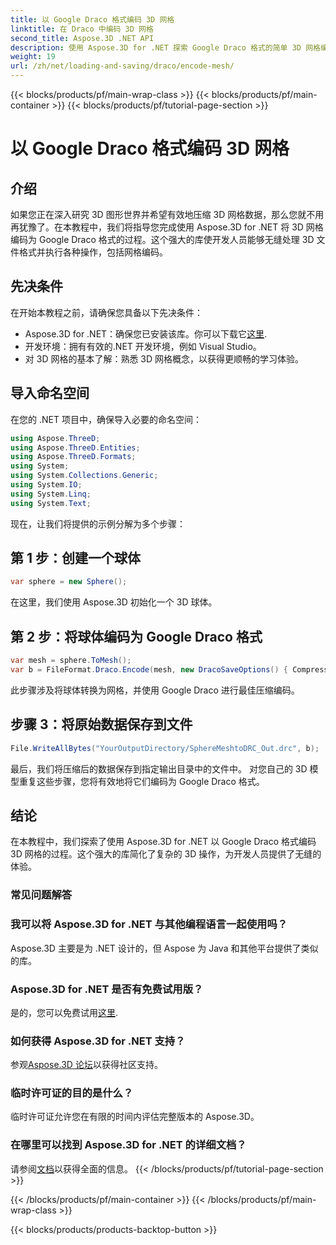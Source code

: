 ```yaml
---
title: 以 Google Draco 格式编码 3D 网格
linktitle: 在 Draco 中编码 3D 网格
second_title: Aspose.3D .NET API
description: 使用 Aspose.3D for .NET 探索 Google Draco 格式的简单 3D 网格编码。请遵循我们的分步指南。高效、强大且对开发人员友好！
weight: 19
url: /zh/net/loading-and-saving/draco/encode-mesh/
---
```


{{< blocks/products/pf/main-wrap-class >}}
{{< blocks/products/pf/main-container >}}
{{< blocks/products/pf/tutorial-page-section >}}

# 以 Google Draco 格式编码 3D 网格

## 介绍
如果您正在深入研究 3D 图形世界并希望有效地压缩 3D 网格数据，那么您就不用再犹豫了。在本教程中，我们将指导您完成使用 Aspose.3D for .NET 将 3D 网格编码为 Google Draco 格式的过程。这个强大的库使开发人员能够无缝处理 3D 文件格式并执行各种操作，包括网格编码。
## 先决条件
在开始本教程之前，请确保您具备以下先决条件：
-  Aspose.3D for .NET：确保您已安装该库。你可以下载它[这里](https://releases.aspose.com/3d/net/).
- 开发环境：拥有有效的.NET 开发环境，例如 Visual Studio。
- 对 3D 网格的基本了解：熟悉 3D 网格概念，以获得更顺畅的学习体验。
## 导入命名空间
在您的 .NET 项目中，确保导入必要的命名空间：
```csharp
using Aspose.ThreeD;
using Aspose.ThreeD.Entities;
using Aspose.ThreeD.Formats;
using System;
using System.Collections.Generic;
using System.IO;
using System.Linq;
using System.Text;
```
现在，让我们将提供的示例分解为多个步骤：
## 第 1 步：创建一个球体
```csharp
var sphere = new Sphere();
```
在这里，我们使用 Aspose.3D 初始化一个 3D 球体。
## 第 2 步：将球体编码为 Google Draco 格式
```csharp
var mesh = sphere.ToMesh();
var b = FileFormat.Draco.Encode(mesh, new DracoSaveOptions() { CompressionLevel = DracoCompressionLevel.Optimal });
```
此步骤涉及将球体转换为网格，并使用 Google Draco 进行最佳压缩编码。
## 步骤 3：将原始数据保存到文件
```csharp
File.WriteAllBytes("YourOutputDirectory/SphereMeshtoDRC_Out.drc", b);
```
最后，我们将压缩后的数据保存到指定输出目录中的文件中。
对您自己的 3D 模型重复这些步骤，您将有效地将它们编码为 Google Draco 格式。
## 结论
在本教程中，我们探索了使用 Aspose.3D for .NET 以 Google Draco 格式编码 3D 网格的过程。这个强大的库简化了复杂的 3D 操作，为开发人员提供了无缝的体验。

### 常见问题解答
### 我可以将 Aspose.3D for .NET 与其他编程语言一起使用吗？
Aspose.3D 主要是为 .NET 设计的，但 Aspose 为 Java 和其他平台提供了类似的库。
### Aspose.3D for .NET 是否有免费试用版？
是的，您可以免费试用[这里](https://releases.aspose.com/).
### 如何获得 Aspose.3D for .NET 支持？
参观[Aspose.3D 论坛](https://forum.aspose.com/c/3d/18)以获得社区支持。
### 临时许可证的目的是什么？
临时许可证允许您在有限的时间内评估完整版本的 Aspose.3D。
### 在哪里可以找到 Aspose.3D for .NET 的详细文档？
请参阅[文档](https://reference.aspose.com/3d/net/)以获得全面的信息。
{{< /blocks/products/pf/tutorial-page-section >}}

{{< /blocks/products/pf/main-container >}}
{{< /blocks/products/pf/main-wrap-class >}}

{{< blocks/products/products-backtop-button >}}
